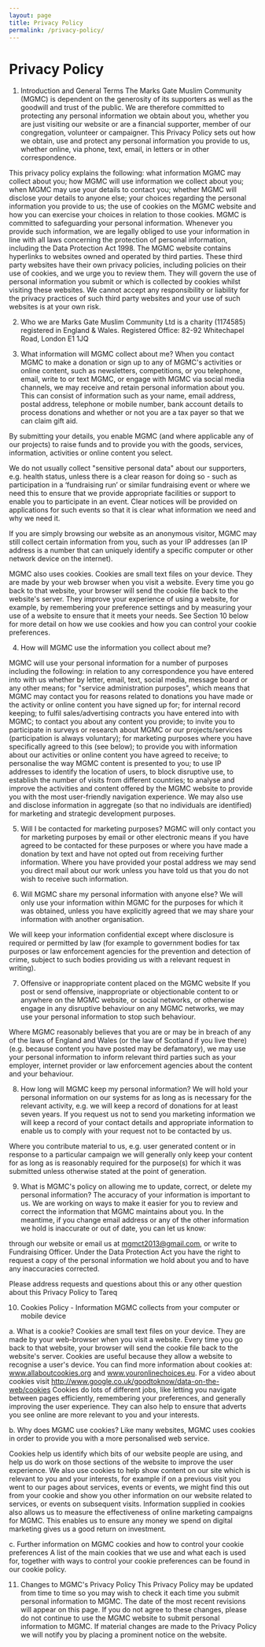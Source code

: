 ```yaml
---
layout: page
title: Privacy Policy 
permalink: /privacy-policy/
---
```

# Privacy Policy
1. Introduction and General Terms 
The Marks Gate Muslim Community (MGMC) is dependent on the generosity of its supporters as well as the goodwill and trust of the public. We are therefore committed to protecting any personal information we obtain about you, whether you are just visiting our website or are a financial supporter, member of our congregation, volunteer or campaigner. This Privacy Policy sets out how we obtain, use and protect any personal information you provide to us, whether online, via phone, text, email, in letters or in other correspondence. 

This privacy policy explains the following:
what information MGMC may collect about you;
how MGMC will use information we collect about you;
when MGMC may use your details to contact you;
whether MGMC will disclose your details to anyone else;
your choices regarding the personal information you provide to us; the use of cookies on the MGMC website
and how you can exercise your choices in relation to those cookies.
MGMC is committed to safeguarding your personal information. Whenever you provide such information, we are
legally obliged to use your information in line with all laws concerning the protection of personal
information, including the Data Protection Act 1998.
The MGMC website contains hyperlinks to websites owned and operated by third parties. These third party websites have their own privacy policies, including policies on their use of cookies, and we urge you to review them. They will govern the use of personal information you submit or which is collected by cookies whilst visiting these websites. We cannot accept any responsibility or liability for the privacy practices of such third party websites and your use of such websites is at your own risk. 

2. Who we are 
Marks Gate Muslim Community Ltd is a charity (1174585) registered in England & Wales. Registered Office: 82-92 Whitechapel Road, London E1 1JQ 

3. What information will MGMC collect about me? 
When you contact MGMC to make a donation or sign up to any of MGMC's activities or online content, such as newsletters, competitions, or you telephone, email, write to or text MGMC, or engage with MGMC via social media channels, we may receive and retain personal information about you. This can consist of information such as your name, email address, postal address, telephone or mobile number, bank account details to process donations and whether or not you are a tax payer so that we can claim gift aid. 

By submitting your details, you enable MGMC (and where applicable any of our projects) to raise funds and to provide you with the goods, services, information, activities or online content you select. 

We do not usually collect "sensitive personal data" about our supporters, e.g. health status, unless there is a clear reason for doing so - such as participation in a ‘fundraising run’ or similar fundraising event or where we need this to ensure that we provide appropriate facilities or support to enable you to participate in an event. Clear notices will be provided on applications for such events so that it is clear what information we need and why we need it. 

If you are simply browsing our website as an anonymous visitor, MGMC may still collect certain information from you, such as your IP addresses (an IP address is a number that can uniquely identify a specific computer or other network device on the internet). 

MGMC also uses cookies. Cookies are small text files on your device. They are made by your web browser when you visit a website. Every time you go back to that website, your browser will send the cookie file back to the website's server. They improve your experience of using a website, for example, by remembering your preference settings and by measuring your use of a website to ensure that it meets your needs. See Section 10 below for more detail on how we use cookies and how you can control your cookie preferences. 

4. How will MGMC use the information you collect about me? 

MGMC will use your personal information for a number of purposes including the following: 
in relation to any correspondence you have entered into with us whether by letter, email, text, social
media, message board or any other means;
for "service administration purposes", which means that MGMC may contact you for reasons related to
donations you have made or the activity or online content you have signed up for;
for internal record keeping;
to fulfil sales/advertising contracts you have entered into with MGMC;
to contact you about any content you provide;
to invite you to participate in surveys or research about MGMC or our projects/services (participation is
always voluntary);
for marketing purposes where you have specifically agreed to this (see below);
to provide you with information about our activities or online content you have agreed to receive;
to personalise the way MGMC content is presented to you;
to use IP addresses to identify the location of users, to block disruptive use, to establish the number of
visits from different countries;
to analyse and improve the activities and content offered by the MGMC website to provide you with the most
user-friendly navigation experience. We may also use and disclose information in aggregate (so that no
individuals are identified) for marketing and strategic development purposes.


5. Will I be contacted for marketing purposes? 
MGMC will only contact you for marketing purposes by email or other electronic means if you have agreed to be contacted for these purposes or where you have made a donation by text and have not opted out from receiving further information. Where you have provided your postal address we may send you direct mail about our work unless you have told us that you do not wish to receive such information. 

6. Will MGMC share my personal information with anyone else? 
We will only use your information within MGMC for the purposes for which it was obtained, unless you have explicitly agreed that we may share your information with another organisation. 

We will keep your information confidential except where disclosure is required or permitted by law (for example to government bodies for tax purposes or law enforcement agencies for the prevention and detection of crime, subject to such bodies providing us with a relevant request in writing). 

7. Offensive or inappropriate content placed on the MGMC website 
If you post or send offensive, inappropriate or objectionable content to or anywhere on the MGMC website, or social networks, or otherwise engage in any disruptive behaviour on any MGMC networks, we may use your personal information to stop such behaviour. 

Where MGMC reasonably believes that you are or may be in breach of any of the laws of England and Wales (or the law of Scotland if you live there) (e.g. because content you have posted may be defamatory), we may use your personal information to inform relevant third parties such as your employer, internet provider or law enforcement agencies about the content and your behaviour. 

8. How long will MGMC keep my personal information? 
We will hold your personal information on our systems for as long as is necessary for the relevant activity, e.g. we will keep a record of donations for at least seven years. If you request us not to send you marketing information we will keep a record of your contact details and appropriate information to enable us to comply with your request not to be contacted by us. 

Where you contribute material to us, e.g. user generated content or in response to a particular campaign we will generally only keep your content for as long as is reasonably required for the purpose(s) for which it was submitted unless otherwise stated at the point of generation. 

9. What is MGMC's policy on allowing me to update, correct, or delete my personal information? 
The accuracy of your information is important to us. We are working on ways to make it easier for you to review and correct the information that MGMC maintains about you. In the meantime, if you change email address or any of the other information we hold is inaccurate or out of date, you can let us know: 

through our website or email us at mgmct2013@gmail.com, or write to Fundraising Officer. Under the Data Protection Act you have the right to request a copy of the personal information we hold about you and to have any inaccuracies corrected. 

Please address requests and questions about this or any other question about this Privacy Policy to Tareq 

10. Cookies Policy - Information MGMC collects from your computer or mobile device 

a. What is a cookie? 
Cookies are small text files on your device. They are made by your web-browser when you visit a website. Every time you go back to that website, your browser will send the cookie file back to the website's server. Cookies are useful because they allow a website to recognise a user's device. You can find more information about cookies at: www.allaboutcookies.org and www.youronlinechoices.eu. For a video about cookies visit http://www.google.co.uk/goodtoknow/data-on-the-web/cookies Cookies do lots of different jobs, like letting you navigate between pages efficiently, remembering your preferences, and generally improving the user experience. They can also help to ensure that adverts you see online are more relevant to you and your interests. 

b. Why does MGMC use cookies? 
Like many websites, MGMC uses cookies in order to provide you with a more personalised web service. 

Cookies help us identify which bits of our website people are using, and help us do work on those sections of the website to improve the user experience. We also use cookies to help show content on our site which is relevant to you and your interests, for example if on a previous visit you went to our pages about services, events or events, we might find this out from your cookie and show you other information on our website related to services, or events on subsequent visits. Information supplied in cookies also allows us to measure the effectiveness of online marketing campaigns for MGMC. This enables us to ensure any money we spend on digital marketing gives us a good return on investment. 

c. Further information on MGMC cookies and how to control your cookie preferences 
A list of the main cookies that we use and what each is used for, together with ways to control your cookie preferences can be found in our cookie policy. 

11. Changes to MGMC's Privacy Policy 
This Privacy Policy may be updated from time to time so you may wish to check it each time you submit personal information to MGMC. The date of the most recent revisions will appear on this page. If you do not agree to these changes, please do not continue to use the MGMC website to submit personal information to MGMC. If material changes are made to the Privacy Policy we will notify you by placing a prominent notice on the website.